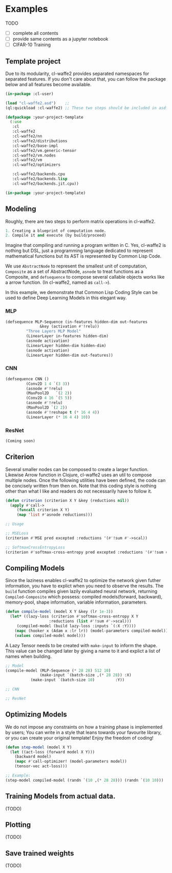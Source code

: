 
# Examples

TODO

- [ ] complete all contents
- [ ] provide same contents as a jupyter notebook
- [ ] CIFAR-10 Training

## Template project

Due to its modularity, cl-waffe2 provides separated namespaces for separated features. If you don't care about that, you can follow the package below and all features become available.

```lisp
(in-package :cl-user)

(load "cl-waffe2.asd")    ;;
(ql:quickload :cl-waffe2) ;; These two steps should be included in asdf configuration.

(defpackage :your-project-template
  (:use
   :cl
   :cl-waffe2
   :cl-waffe2/nn
   :cl-waffe2/distributions
   :cl-waffe2/base-impl
   :cl-waffe2/vm.generic-tensor
   :cl-waffe2/vm.nodes
   :cl-waffe2/vm
   :cl-waffe2/optimizers

   :cl-waffe2/backends.cpu
   :cl-waffe2/backends.lisp
   :cl-waffe2/backends.jit.cpu))

(in-package :your-project-template)
```

## Modeling

Roughly, there are two steps to perform matrix operations in cl-waffe2.

```lisp
1. Creating a blueprint of computation node.
2. Compile it and execute (by build/proceed)
```

Imagine that compiling and running a program written in C. Yes, cl-waffe2 is nothing but DSL, just a programming language dedicated to represent mathematical functions but its AST is represented by Common Lisp Code. 

We use `AbstractNode` to represent the smallest unit of computation, `Composite` as a set of AbstractNode, `asnode` to treat functions as a Composite, and `defsequence` to compose several callable objects works like a arrow function. (In cl-waffe2, named as `call->`).

In this example, we demonstrate that Common Lisp Coding Style can be used to define Deep Learning Models in this elegant way.

### MLP

```lisp
(defsequence MLP-Sequence (in-features hidden-dim out-features
			   &key (activation #'!relu))
	     "Three Layers MLP Model"
	     (LinearLayer in-features hidden-dim)
	     (asnode activation)
	     (LinearLayer hidden-dim hidden-dim)
	     (asnode activation)
	     (LinearLayer hidden-dim out-features))
```

### CNN

```lisp
(defsequence CNN ()
	     (Conv2D 1 4 `(3 3))
	     (asnode #'!relu)     
	     (MaxPool2D   `(2 2))
	     (Conv2D 4 16 `(5 5))
	     (asnode #'!relu)
	     (MaxPool2D `(2 2))
	     (asnode #'!reshape t (* 16 4 4)) 
	     (LinearLayer (* 16 4 4) 10))
```

### ResNet

```lisp
(Coming soon)
```

## Criterion

Several smaller nodes can be composed to create a larger function. Likewise Arrow function in Clojure, cl-waffe2 uses an util to compose multiple nodes. Once the following utilities have been defined, the code can be concisely written from then on. Note that this coding style is nothing other than what I like and readers do not necessarily have to follow it.

```lisp
(defun criterion (criterion X Y &key (reductions nil))
  (apply #'call->
	 (funcall criterion X Y)
	 (map 'list #'asnode reductions)))
```

```lisp
;; Usage

;; MSELoss
(criterion #'MSE pred excepted :reductions '(#'!sum #'->scal))

;; SoftmaxCrossEntropyLoss
(criterion #'softmax-cross-entropy pred excepted :reductions '(#'!sum #'->scal))
```

## Compiling Models

Since the laziness enables cl-waffe2 to optimize the network given futher information, you have to explict when you need to observe the results. The `build` function compiles given lazily evaluated neural network, returning `Compiled-Composite` which possess: compiled models(forward, backward), memory-pool, shape information, variable information, parameters.

```lisp
(defun compile-model (model X Y &key (lr 1e-3))
  (let* ((lazy-loss (criterion #'softmax-cross-entropy X Y			       
			       :reductions (list #'!sum #'->scal)))
	 (compiled-model (build lazy-loss :inputs `(:X :Y))))
    (mapc (hooker x (Adam x :lr lr)) (model-parameters compiled-model))
    (values compiled-model model)))
```

A Lazy Tensor needs to be created with `make-input` to inform the shape. This value can be changed later by giving a name to it and explict a list of names when building.

```lisp
;; Model
(compile-model (MLP-Sequence (* 28 28) 512 10)
               (make-input `(batch-size ,(* 28 28)) :X)
	       (make-input `(batch-size 10)         :Y))

;; CNN

;; ResNet

```

## Optimizing Models

We do not impose any constraints on how a training phase is implemented by users; You can write in a style that leans towards your favourite library, or you can create your original template! Enjoy the freedom of coding!

```lisp
(defun step-model (model X Y)
  (let ((act-loss (forward model X Y)))
    (backward model)
    (mapc #'call-optimizer! (model-parameters model))
    (tensor-vec act-loss)))

;; Example:
(step-model compiled-model (randn `(10 ,(* 28 28))) (randn `(10 10)))
```

## Training Models from actual data.

(TODO)

## Plotting

(TODO)

## Save trained weights

(TODO)

